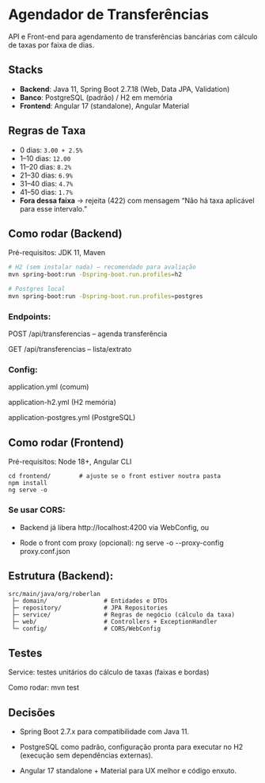 # Agendador de Transferências

API e Front-end para agendamento de transferências bancárias com cálculo de taxas por faixa de dias.

## Stacks
- **Backend**: Java 11, Spring Boot 2.7.18 (Web, Data JPA, Validation)
- **Banco**: PostgreSQL (padrão) / H2 em memória
- **Frontend**: Angular 17 (standalone), Angular Material

## Regras de Taxa
- 0 dias: `3.00 + 2.5%`
- 1–10 dias: `12.00`
- 11–20 dias: `8.2%`
- 21–30 dias: `6.9%`
- 31–40 dias: `4.7%`
- 41–50 dias: `1.7%`
- **Fora dessa faixa** → rejeita (422) com mensagem “Não há taxa aplicável para esse intervalo.”

## Como rodar (Backend)
Pré-requisitos: JDK 11, Maven

```bash
# H2 (sem instalar nada) – recomendado para avaliação
mvn spring-boot:run -Dspring-boot.run.profiles=h2

# Postgres local
mvn spring-boot:run -Dspring-boot.run.profiles=postgres
```

### Endpoints:

POST /api/transferencias – agenda transferência

GET /api/transferencias – lista/extrato

### Config:

application.yml (comum)

application-h2.yml (H2 memória)

application-postgres.yml (PostgreSQL)

## Como rodar (Frontend)

Pré-requisitos: Node 18+, Angular CLI

```
cd frontend/        # ajuste se o front estiver noutra pasta
npm install
ng serve -o
```

### Se usar CORS:

- Backend já libera http://localhost:4200 via WebConfig, ou

- Rode o front com proxy (opcional): ng serve -o --proxy-config proxy.conf.json

## Estrutura (Backend):
```
src/main/java/org/roberlan
 ├─ domain/                # Entidades e DTOs
 ├─ repository/            # JPA Repositories
 ├─ service/               # Regras de negócio (cálculo da taxa)
 ├─ web/                   # Controllers + ExceptionHandler
 └─ config/                # CORS/WebConfig
```

## Testes

Service: testes unitários do cálculo de taxas (faixas e bordas)

Como rodar: mvn test

## Decisões

- Spring Boot 2.7.x para compatibilidade com Java 11.

- PostgreSQL como padrão, configuração pronta para executar no H2 (execução sem dependências externas).

- Angular 17 standalone + Material para UX melhor e código enxuto.
